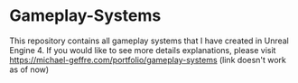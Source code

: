 # Gameplay-Systems
This repository contains all gameplay systems that I have created in Unreal Engine 4. If you would like to see more details explanations, please visit https://michael-geffre.com/portfolio/gameplay-systems (link doesn't work as of now)
